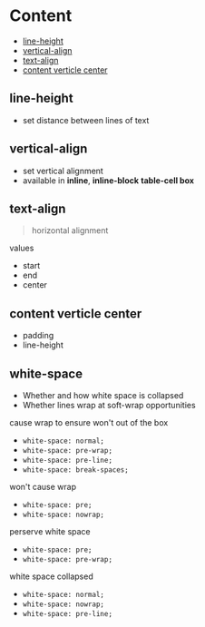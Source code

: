 # Content

- [line-height](#line-height)
- [vertical-align](#vertical-align)
- [text-align](#text-align)
- [content verticle center](#content-verticle-center)

## line-height

- set distance between lines of text

## vertical-align

- set vertical alignment
- available in **inline**, **inline-block** **table-cell box**

## text-align

> horizontal alignment

values

- start
- end
- center

## content verticle center

- padding
- line-height

## white-space

- Whether and how white space is collapsed
- Whether lines wrap at soft-wrap opportunities

cause wrap to ensure won't out of the box

- `white-space: normal;`
- `white-space: pre-wrap;`
- `white-space: pre-line;`
- `white-space: break-spaces;`

won't cause wrap

- `white-space: pre;`
- `white-space: nowrap;`

perserve white space

- `white-space: pre;`
- `white-space: pre-wrap;`

white space collapsed

- `white-space: normal;`
- `white-space: nowrap;`
- `white-space: pre-line;`
